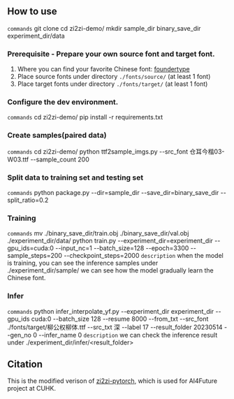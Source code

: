 ## How to use
`commands`
git clone 
cd zi2zi-demo/
mkdir sample_dir binary_save_dir experiment_dir/data

### Prerequisite - Prepare your own source font and target font.
1. Where you can find your favorite Chinese font: [foundertype](https://www.foundertype.com/index.php/FindFont/index)
2. Place source fonts under directory `./fonts/source/` (at least 1 font)
3. Place target fonts under directory `./fonts/target/` (at least 1 font)

### Configure the dev environment. 
`commands`
cd zi2zi-demo/
pip install -r requirements.txt

### Create samples(paired data)
`commands`
cd zi2zi-demo/
python ttf2sample_imgs.py --src_font 仓耳今楷03-W03.ttf --sample_count 200

### Split data to training set and testing set
`commands`
python package.py --dir=sample_dir --save_dir=binary_save_dir --split_ratio=0.2

### Training
`commands`
mv ./binary_save_dir/train.obj ./binary_save_dir/val.obj ./experiment_dir/data/
python train.py --experiment_dir=experiment_dir --gpu_ids=cuda:0 --input_nc=1 --batch_size=128 --epoch=3300 --sample_steps=200 --checkpoint_steps=2000
`description`
when the model is training, you can see the inference samples under ./experiment_dir/sample/
we can see how the model gradually learn the Chinese font.

### Infer
`commands`
python infer_interpolate_yf.py --experiment_dir experiment_dir --gpu_ids cuda:0 --batch_size 128 --resume 8000 --from_txt --src_font ./fonts/target/柳公权柳体.ttf --src_txt 深 --label 17 --result_folder 20230514 --gen_no 0 --infer_name 0
`description`
we can check the inference result under ./experiment_dir/infer/<result_folder>

## Citation
This is the modified verison of [zi2zi-pytorch](https://github.com/xuan-li/zi2zi-pytorch), which is used for AI4Future project at CUHK.
